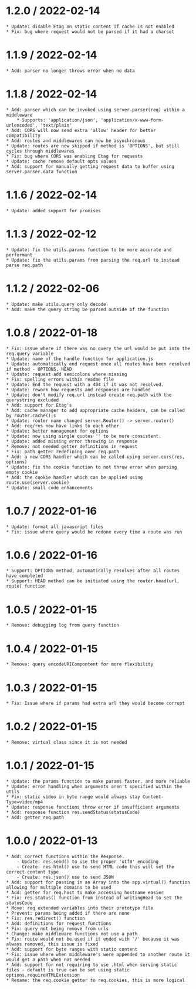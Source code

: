 1.2.0 / 2022-02-14
===================

    * Update: disable Etag on static content if cache is not enabled
    * Fix: bug where request would not be parsed if it had a charset

1.1.9 / 2022-02-14
===================

    * Add: parser no longer throws error when no data

1.1.8 / 2022-02-14
===================

    * Add: parser which can be invoked using server.parser(req) within a middleware
        * Supports: 'application/json', 'application/x-www-form-urlencoded', 'text/plain'
    * Add: CORS will now send extra 'allow' header for better compatibility
    * Add: routes and middlewares can now be asynchronous
    * Update: routes are now skipped if method is 'OPTIONS', but still cycles through middlewares
    * Fix: bug where CORS was enabling Etag for requests
    * Update: cache remove default opts values
    * Add: support for manually getting request data to buffer using server.parser.data function

1.1.6 / 2022-02-14
===================

    * Update: added support for promises

1.1.3 / 2022-02-12
===================

    * Update: fix the utils.params function to be more accurate and performant
    * Update: fix the utils.params from parsing the req.url to instead parse req.path

1.1.2 / 2022-02-06
===================

    * Update: make utils.query only decode
    * Add: make the query string be parsed outside of the function

1.0.8 / 2022-01-18
===================

    * Fix: issue where if there was no query the url would be put into the req.query variable
    * Update: name of the handle function for application.js
    * Update: automatically end request once all routes have been resolved if method - OPTIONS, HEAD
    * Update: request add semicolons where missing
    * Fix: spelling errors within readme file
    * Update: End the request with a 404 if it was not resolved.
    * Update: rework how requests and responses are handled
    * Update: don't modify req.url instead create req.path with the querystring excluded
    * Add: support for Etag's
    * Add: cache manager to add appropriate cache headers, can be called by router.cache();s
    * Update: router name changed server.Router() -> server.router()
    * Add: req/res now have links to each other
    * Update: better management for options
    * Update: now using single quotes '' to be more consistent.
    * Update: added missing error throwing in response
    * Remove: not needed getter definitions in request
    * Fix: path getter redefining over req.path
    * Add: a new CORS handler which can be called using server.cors(res, options)
    * Update: fix the cookie function to not throw error when parsing empty cookie
    * Add: the cookie handler which can be applied using route.use(server.cookie)
    * Update: small code enhancements

1.0.7 / 2022-01-16
===================

    * Update: format all javascript files
    * Fix: issue where query would be redone every time a route was run

1.0.6 / 2022-01-16
===================

    * Support: OPTIONS method, automatically resolves after all routes have completed
    * Support: HEAD method can be initiated using the router.head(url, route) function

1.0.5 / 2022-01-15
===================

    * Remove: debugging log from query function

1.0.4 / 2022-01-15
===================

    * Remove: query encodeURICompontent for more flexibility

1.0.3 / 2022-01-15
===================

    * Fix: Issue where if params had extra url they would become corrupt

1.0.2 / 2022-01-15
===================

    * Remove: virtual class since it is not needed
    
1.0.1 / 2022-01-15
===================

    * Update: the params function to make params faster, and more reliable
    * Update: error handling when arguments aren't specified within the utils
    * Fix: static video in byte range would always stay Content-Type=video/mp4
    * Update: response functions throw error if insufficient arguments
    * Add: response function res.sendStatus(statusCode)
    * Add: getter req.path

1.0.0 / 2022-01-13
===================

    * Add: correct functions within the Response.
        - Update: res.send() to use the proper 'utf8' encoding
        - Create: res.html() use to send HTML code this will set the correct content type
        - Create: res.json() use to send JSON
    * Add: support for passing in an Array into the app.virtual() function allowing for multiple domains to be used
    * Add: getter for req.host to make accessing hostname easier
    * Fix: res.status() function from instead of writingHead to set the statusCode
    * Move: req extended variables into their prototype file
    * Prevent: params being added if there are none
    * Fix: res.redirect() function
    * Add: definitions for request functions
    * Fix: query not being remove from urls
    * Change: make middleware functions not use a path
    * Fix: route would not be used if it ended with '/' because it was always removed, this issue is fixed
    * Add: support for byte ranges with static content
    * Fix: issue where when middleware's were appended to another route it would get a path when not needed
    * Add: support for not requiring to use .html when serving static files - default is true can be set using static options.requireHTMLExtension
    * Rename: the req.cookie getter to req.cookies, this is more logical